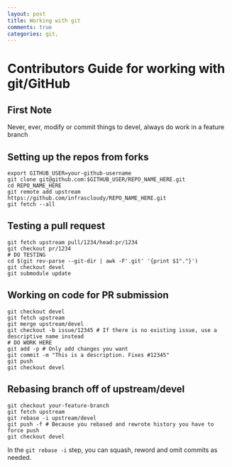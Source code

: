 ```yaml
---
layout: post
title: Working with git
comments: true
categories: git,
---
```


# Contributors Guide for working with git/GitHub

## First Note

Never, ever, modify or commit things to devel, always do work in a feature branch

## Setting up the repos from forks

```shell
export GITHUB_USER=your-github-username
git clone git@github.com:$GITHUB_USER/REPO_NAME_HERE.git
cd REPO_NAME_HERE
git remote add upstream https://github.com/infrascloudy/REPO_NAME_HERE.git
git fetch --all
```

## Testing a pull request

```shell
git fetch upstream pull/1234/head:pr/1234
git checkout pr/1234
# DO TESTING
cd $(git rev-parse --git-dir | awk -F'.git' '{print $1"."}')
git checkout devel
git submodule update
```

## Working on code for PR submission

```shell
git checkout devel
git fetch upstream
git merge upstream/devel
git checkout -b issue/12345 # If there is no existing issue, use a descriptive name instead
# DO WORK HERE
git add -p # Only add changes you want
git commit -m "This is a description. Fixes #12345"
git push
git checkout devel
```

## Rebasing branch off of upstream/devel

```shell
git checkout your-feature-branch
git fetch upstream
git rebase -i upstream/devel
git push -f # Because you rebased and rewrote history you have to force push
git checkout devel
```

In the `git rebase -i` step, you can squash, reword and omit commits as needed.
